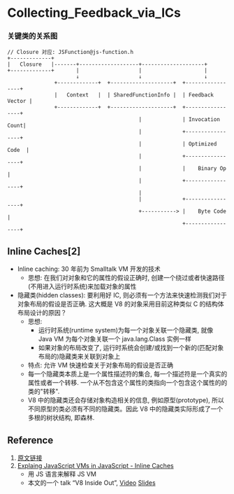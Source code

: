 # Collecting_Feedback_via_ICs

### 关键类的关系图
```text
// Closure 对应: JSFunction@js-function.h
+-------------+
|   Closure   |-------+-------------------+--------------------+
+-------------+       |                   |                    |
                      ↓                   ↓                    ↓
               +-------------+  +--------------------+  +-----------------+
               |   Context   |  | SharedFunctionInfo |  | Feedback Vector |
               +-------------+  +--------------------+  +-----------------+
                                          |             | Invocation Count|
                                          |             +-----------------+
                                          |             | Optimized Code  |
                                          |             +-----------------+
                                          |             |    Binary Op    |
                                          |             +-----------------+
                                          |
                                          |             +-----------------+
                                          +-----------> |    Byte Code    |
                                                        +-----------------+
```

## Inline Caches[2]
* Inline caching: 30 年前为 Smalltalk VM 开发的技术
    * 思想: 在我们对对象和它的属性的假设正确时, 创建一个绕过或者快速路径(不用进入运行时系统)来加载对象的属性
* 隐藏类(hidden classes): 要利用好 IC, 则必须有一个方法来快速检测我们对于对象布局的假设是否正确. 这大概是 V8 的对象采用目前这种类似 C 的结构体布局设计的原因？
    * 思想: 
        * 运行时系统(runtime system)为每一个对象关联一个隐藏类, 就像 Java VM 为每个对象关联一个 java.lang.Class 实例一样
        * 如果对象的布局改变了, 运行时系统会创建/或找到一个新的(匹配对象布局的)隐藏类来关联到对象上
    * 特点: 允许 VM 快速检查关于对象布局的假设是否正确
    * 每一个隐藏类本质上是一个属性描述符的集合, 每一个描述符是一个真实的属性或者一个转移. 一个从不包含这个属性的类指向一个包含这个属性的的类的"转移".
    * V8 中的隐藏类还会存储对象构造相关的信息, 例如原型(prototype), 所以不同原型的类必须有不同的隐藏类。因此 V8 中的隐藏类实际形成了一个多根的树状结构, 即森林.

## Reference
1. [原文链接](https://github.com/thlorenz/v8-perf/blob/master/compiler.md#collecting-feedback-via-ics)
2. [Explaing JavaScript VMs in JavaScript - Inline Caches](https://github.com/thlorenz/v8-perf/blob/master/compiler.md#collecting-feedback-via-ics)
    * 用 JS 语言来解释 JS VM
    * 本文的一个 talk “V8 Inside Out”, [Video](https://www.youtube.com/watch?v=xMzLbbOxTKo&ab_channel=WebRebels) [Slides](https://mrale.ph/s3/webrebels2012.pdf)
